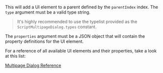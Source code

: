 This will add a UI element to a parent defined by the `parentIndex` index. The `type` argument must be a valid type string.

> It's highly recommended to use the typelist provided as the `ScriptMultipageDialog.types` constant.

The `properties` argument must be a JSON object that will contain the property definitions for the UI element.

For a reference of all available UI elements and their properties, take a look at this list:

[Multipage Dialog Reference](/glossary/multipageproperties)